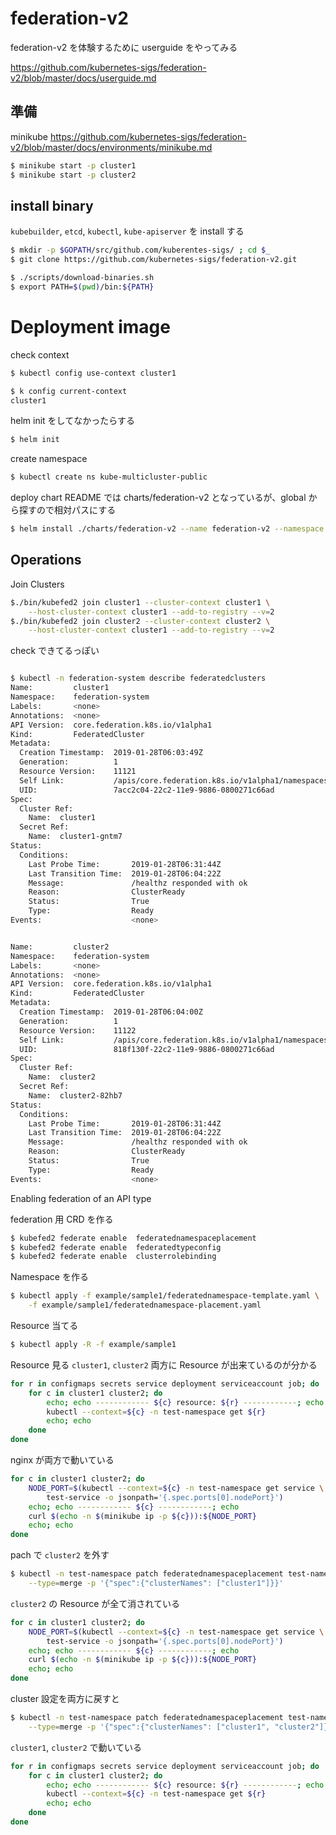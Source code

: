 federation-v2
======

federation-v2 を体験するために userguide をやってみる

https://github.com/kubernetes-sigs/federation-v2/blob/master/docs/userguide.md

## 準備
minikube https://github.com/kubernetes-sigs/federation-v2/blob/master/docs/environments/minikube.md

```sh
$ minikube start -p cluster1
$ minikube start -p cluster2
```

## install binary

`kubebuilder`, `etcd`, `kubectl`, `kube-apiserver` を install する

```sh
$ mkdir -p $GOPATH/src/github.com/kuberentes-sigs/ ; cd $_
$ git clone https://github.com/kubernetes-sigs/federation-v2.git

$ ./scripts/download-binaries.sh
$ export PATH=$(pwd)/bin:${PATH}
```

# Deployment image

check context
```sh
$ kubectl config use-context cluster1

$ k config current-context
cluster1
```

helm init をしてなかったらする
```sh
$ helm init
```

create namespace
```sh
$ kubectl create ns kube-multicluster-public
```

deploy chart
README では charts/federation-v2 となっているが、global から探すので相対パスにする

```sh
$ helm install ./charts/federation-v2 --name federation-v2 --namespace federation-system
```

## Operations

Join Clusters
```sh
$./bin/kubefed2 join cluster1 --cluster-context cluster1 \
    --host-cluster-context cluster1 --add-to-registry --v=2
$./bin/kubefed2 join cluster2 --cluster-context cluster2 \
    --host-cluster-context cluster1 --add-to-registry --v=2
```

check
できてるっぽい
```sh

$ kubectl -n federation-system describe federatedclusters
Name:         cluster1
Namespace:    federation-system
Labels:       <none>
Annotations:  <none>
API Version:  core.federation.k8s.io/v1alpha1
Kind:         FederatedCluster
Metadata:
  Creation Timestamp:  2019-01-28T06:03:49Z
  Generation:          1
  Resource Version:    11121
  Self Link:           /apis/core.federation.k8s.io/v1alpha1/namespaces/federation-system/federatedclusters/cluster1
  UID:                 7acc2c04-22c2-11e9-9886-0800271c66ad
Spec:
  Cluster Ref:
    Name:  cluster1
  Secret Ref:
    Name:  cluster1-gntm7
Status:
  Conditions:
    Last Probe Time:       2019-01-28T06:31:44Z
    Last Transition Time:  2019-01-28T06:04:22Z
    Message:               /healthz responded with ok
    Reason:                ClusterReady
    Status:                True
    Type:                  Ready
Events:                    <none>


Name:         cluster2
Namespace:    federation-system
Labels:       <none>
Annotations:  <none>
API Version:  core.federation.k8s.io/v1alpha1
Kind:         FederatedCluster
Metadata:
  Creation Timestamp:  2019-01-28T06:04:00Z
  Generation:          1
  Resource Version:    11122
  Self Link:           /apis/core.federation.k8s.io/v1alpha1/namespaces/federation-system/federatedclusters/cluster2
  UID:                 818f130f-22c2-11e9-9886-0800271c66ad
Spec:
  Cluster Ref:
    Name:  cluster2
  Secret Ref:
    Name:  cluster2-82hb7
Status:
  Conditions:
    Last Probe Time:       2019-01-28T06:31:44Z
    Last Transition Time:  2019-01-28T06:04:22Z
    Message:               /healthz responded with ok
    Reason:                ClusterReady
    Status:                True
    Type:                  Ready
Events:                    <none>
```

Enabling federation of an API type

federation 用 CRD を作る

```sh
$ kubefed2 federate enable  federatednamespaceplacement
$ kubefed2 federate enable  federatedtypeconfig
$ kubefed2 federate enable  clusterrolebinding
```

Namespace を作る
```sh
$ kubectl apply -f example/sample1/federatednamespace-template.yaml \
    -f example/sample1/federatednamespace-placement.yaml
```

Resource 当てる
```sh
$ kubectl apply -R -f example/sample1
```

Resource 見る
`cluster1`, `cluster2` 両方に Resource が出来ているのが分かる
```sh
for r in configmaps secrets service deployment serviceaccount job; do
    for c in cluster1 cluster2; do
        echo; echo ------------ ${c} resource: ${r} ------------; echo
        kubectl --context=${c} -n test-namespace get ${r}
        echo; echo
    done
done
```

nginx が両方で動いている
```sh
for c in cluster1 cluster2; do
    NODE_PORT=$(kubectl --context=${c} -n test-namespace get service \
        test-service -o jsonpath='{.spec.ports[0].nodePort}')
    echo; echo ------------ ${c} ------------; echo
    curl $(echo -n $(minikube ip -p ${c})):${NODE_PORT}
    echo; echo
done
```


pach で `cluster2` を外す
```sh
$ kubectl -n test-namespace patch federatednamespaceplacement test-namespace \
    --type=merge -p '{"spec":{"clusterNames": ["cluster1"]}}'
```

`cluster2` の Resource が全て消されている
```sh
for c in cluster1 cluster2; do
    NODE_PORT=$(kubectl --context=${c} -n test-namespace get service \
        test-service -o jsonpath='{.spec.ports[0].nodePort}')
    echo; echo ------------ ${c} ------------; echo
    curl $(echo -n $(minikube ip -p ${c})):${NODE_PORT}
    echo; echo
done
```

cluster 設定を両方に戻すと

```sh
$ kubectl -n test-namespace patch federatednamespaceplacement test-namespace \
    --type=merge -p '{"spec":{"clusterNames": ["cluster1", "cluster2"]}}'
```

`cluster1`, `cluster2` で動いている

```sh
for r in configmaps secrets service deployment serviceaccount job; do
    for c in cluster1 cluster2; do
        echo; echo ------------ ${c} resource: ${r} ------------; echo
        kubectl --context=${c} -n test-namespace get ${r}
        echo; echo
    done
done
```
